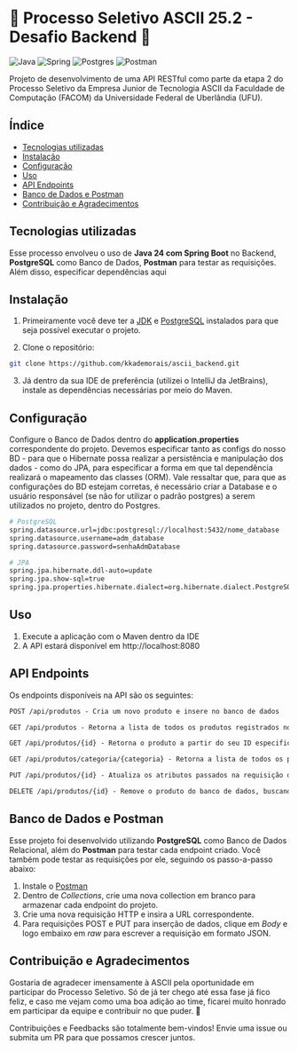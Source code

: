 # 🐧 Processo Seletivo ASCII 25.2 - Desafio Backend 🐧

![Java](https://img.shields.io/badge/java-%23ED8B00.svg?style=for-the-badge&logo=openjdk&logoColor=white)
![Spring](https://img.shields.io/badge/spring-%236DB33F.svg?style=for-the-badge&logo=spring&logoColor=white)
![Postgres](https://img.shields.io/badge/postgres-%23316192.svg?style=for-the-badge&logo=postgresql&logoColor=white)
![Postman](https://img.shields.io/badge/Postman-FF6C37?style=for-the-badge&logo=Postman&logoColor=white)


Projeto de desenvolvimento de uma API RESTful como parte da etapa 2 do Processo Seletivo da Empresa Junior de Tecnologia ASCII da Faculdade de Computação (FACOM) da Universidade Federal de Uberlândia (UFU).


## Índice
- [Tecnologias utilizadas](#tecnologias-utilizadas)
- [Instalação](#instalação)
- [Configuração](#configuração)
- [Uso](#uso)
- [API Endpoints](#api-endpoints)
- [Banco de Dados e Postman](#banco-de-dados-e-postman)
- [Contribuição e Agradecimentos](#contribuição-e-agradecimentos)


## Tecnologias utilizadas
Esse processo envolveu o uso de **Java 24 com Spring Boot** no Backend, **PostgreSQL** como Banco de Dados, **Postman** para testar as requisições.
Além disso, especificar dependências aqui


## Instalação

1. Primeiramente você deve ter a [JDK](https://www.oracle.com/java/technologies/downloads/) e [PostgreSQL](https://www.postgresql.org/) instalados para que seja possível executar o projeto.

2. Clone o repositório:

```bash
git clone https://github.com/kkademorais/ascii_backend.git
```

3. Já dentro da sua IDE de preferência (utilizei o IntelliJ da JetBrains), instale as dependências necessárias por meio do Maven.


## Configuração

Configure o Banco de Dados dentro do **application.properties** correspondente do projeto.
Devemos especificar tanto as configs do nosso BD - para que o Hibernate possa realizar a persistência e manipulação dos dados - como do JPA, para especificar a forma em que tal dependência realizará o mapeamento das classes (ORM).
Vale ressaltar que, para que as configurações do BD estejam corretas, é necessário criar a Database e o usuário responsável (se não for utilizar o padrão postgres) a serem utilizados no projeto, dentro do Postgres.
```bash
# PostgreSQL
spring.datasource.url=jdbc:postgresql://localhost:5432/nome_database
spring.datasource.username=adm_database
spring.datasource.password=senhaAdmDatabase

# JPA
spring.jpa.hibernate.ddl-auto=update 
spring.jpa.show-sql=true
spring.jpa.properties.hibernate.dialect=org.hibernate.dialect.PostgreSQLDialect
```

## Uso

1. Execute a aplicação com o Maven dentro da IDE
2. A API estará disponível em http://localhost:8080


## API Endpoints
Os endpoints disponíveis na API são os seguintes:

```markdown
POST /api/produtos - Cria um novo produto e insere no banco de dados

GET /api/produtos - Retorna a lista de todos os produtos registrados no banco de dados

GET /api/produtos/{id} - Retorna o produto a partir do seu ID especificado

GET /api/produtos/categoria/{categoria} - Retorna a lista de todos os produtos com a categoria especificada 

PUT /api/produtos/{id} - Atualiza os atributos passados na requisição do produto com o ID especificado

DELETE /api/produtos/{id} - Remove o produto do banco de dados, buscando pelo seu ID
```

## Banco de Dados e Postman
Esse projeto foi desenvolvido utilizando **PostgreSQL** como Banco de Dados Relacional, além do **Postman** para testar cada endpoint criado.
Você também pode testar as requisições por ele, seguindo os passo-a-passo abaixo:
1. Instale o [Postman](https://www.postman.com/downloads/)
2. Dentro de *Collections*, crie uma nova collection em branco para armazenar cada endpoint do projeto.
3. Crie uma nova requisição HTTP e insira a URL correspondente.
4. Para requisições POST e PUT para inserção de dados, clique em *Body* e logo embaixo em *raw* para escrever a requisição em formato JSON.


## Contribuição e Agradecimentos

Gostaria de agradecer imensamente à ASCII pela oportunidade em participar do Processo Seletivo. Só de já ter chego até essa fase já fico feliz, e caso me vejam como uma boa adição ao time, ficarei muito honrado em participar da equipe e contribuir no que puder. 🐧

Contribuições e Feedbacks são totalmente bem-vindos! Envie uma issue ou submita um PR para que possamos crescer juntos.
